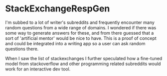 # StackExchangeRespGen
I'm subbed to a lot of writer's subreddits and frequently encounter many random questions from a wide range of domains. I wondered if there was some way to generate answers for these, and from there guessed that a sort of 'artificial mentor' would be nice to have. This is a proof of concept and could be integrated into a writing app so a user can ask random questions there.

When I saw the list of stackexchanges I further speculated how a fine-tuned model from stackoverflow and other programming related subreddits would work for an interactive dev tool.